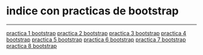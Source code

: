 <h1>indice con practicas de bootstrap</h1>
<hr>
<a href="https://github.com/carlex02/carlex02.github.io/blob/master/Practica1bootsrap.html">practica 1 bootstrap</a>
<a href="">practica 2 bootstrap</a>
<a href="">practica 3 bootstrap</a>
<a href="">practica 4 bootstrap</a>
<a href="">practica 5 bootstrap</a>
<a href="">practica 6 bootstrap</a>
<a href="">practica 7 bootstrap</a>
<a href="">practica 8 bootstrap</a>
